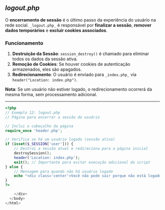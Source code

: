 ## _logout.php_

O **encerramento de sessão** é o último passo da experiência do usuário na rede social. `_logout.php_` é responsável por **finalizar a sessão**, **remover dados temporários** e **excluir cookies associados**.

### Funcionamento

1. **Destruição da Sessão**: `session_destroy()` é chamado para eliminar todos os dados da sessão ativa.
2. **Remoção de Cookies**: Se houver cookies de autenticação armazenados, eles são apagados.
3. **Redirecionamento**: O usuário é enviado para `_index.php_` via `header("Location: index.php")`.

**Nota**: Se um usuário não estiver logado, o redirecionamento ocorrerá da mesma forma, sem processamento adicional.

---

```php
<?php
// Exemplo 12: logout.php
// Página para encerrar a sessão do usuário

// Inclui o cabeçalho da página
require_once 'header.php';

// Verifica se há um usuário logado (sessão ativa)
if (isset($_SESSION['user'])) {
    // Destroi a sessão atual e redireciona para a página inicial
    destroySession();
    header('Location: index.php');
    exit(); // Importante para evitar execução adicional do script
} else {
    // Mensagem para quando não há usuário logado
    echo "<div class='center'>Você não pode sair porque não está logado</div>";
}
?>

    </div>
  </body>
</html>
```
